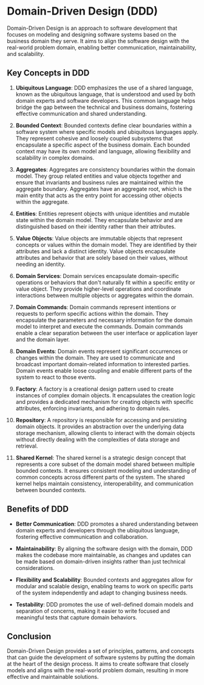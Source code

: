 # Domain-Driven Design (DDD)

Domain-Driven Design is an approach to software development that focuses on modeling and designing software systems based on the business domain they serve. It aims to align the software design with the real-world problem domain, enabling better communication, maintainability, and scalability.

## Key Concepts in DDD

1. **Ubiquitous Language**: DDD emphasizes the use of a shared language, known as the ubiquitous language, that is understood and used by both domain experts and software developers. This common language helps bridge the gap between the technical and business domains, fostering effective communication and shared understanding.

2. **Bounded Context**: Bounded contexts define clear boundaries within a software system where specific models and ubiquitous languages apply. They represent cohesive and loosely coupled subsystems that encapsulate a specific aspect of the business domain. Each bounded context may have its own model and language, allowing flexibility and scalability in complex domains.

3. **Aggregates**: Aggregates are consistency boundaries within the domain model. They group related entities and value objects together and ensure that invariants and business rules are maintained within the aggregate boundary. Aggregates have an aggregate root, which is the main entity that acts as the entry point for accessing other objects within the aggregate.

4. **Entities**: Entities represent objects with unique identities and mutable state within the domain model. They encapsulate behavior and are distinguished based on their identity rather than their attributes.

5. **Value Objects**: Value objects are immutable objects that represent concepts or values within the domain model. They are identified by their attributes and lack a distinct identity. Value objects encapsulate attributes and behavior that are solely based on their values, without needing an identity.

6. **Domain Services**: Domain services encapsulate domain-specific operations or behaviors that don't naturally fit within a specific entity or value object. They provide higher-level operations and coordinate interactions between multiple objects or aggregates within the domain.

7. **Domain Commands**: Domain commands represent intentions or requests to perform specific actions within the domain. They encapsulate the parameters and necessary information for the domain model to interpret and execute the commands. Domain commands enable a clear separation between the user interface or application layer and the domain layer.

8. **Domain Events**: Domain events represent significant occurrences or changes within the domain. They are used to communicate and broadcast important domain-related information to interested parties. Domain events enable loose coupling and enable different parts of the system to react to those events.

9. **Factory**: A factory is a creational design pattern used to create instances of complex domain objects. It encapsulates the creation logic and provides a dedicated mechanism for creating objects with specific attributes, enforcing invariants, and adhering to domain rules.

10. **Repository**: A repository is responsible for accessing and persisting domain objects. It provides an abstraction over the underlying data storage mechanism, allowing clients to interact with the domain objects without directly dealing with the complexities of data storage and retrieval.

11. **Shared Kernel**: The shared kernel is a strategic design concept that represents a core subset of the domain model shared between multiple bounded contexts. It ensures consistent modeling and understanding of common concepts across different parts of the system. The shared kernel helps maintain consistency, interoperability, and communication between bounded contexts.

## Benefits of DDD

- **Better Communication**: DDD promotes a shared understanding between domain experts and developers through the ubiquitous language, fostering effective communication and collaboration.

- **Maintainability**: By aligning the software design with the domain, DDD makes the codebase more maintainable, as changes and updates can be made based on domain-driven insights rather than just technical considerations.

- **Flexibility and Scalability**: Bounded contexts and aggregates allow for modular and scalable design, enabling teams to work on specific parts of the system independently and adapt to changing business needs.

- **Testability**: DDD promotes the use of well-defined domain models and separation of concerns, making it easier to write focused and meaningful tests that capture domain behaviors.

## Conclusion

Domain-Driven Design provides a set of principles, patterns, and concepts that can guide the development of software systems by putting the domain at the heart of the design process. It aims to create software that closely models and aligns with the real-world problem domain, resulting in more effective and maintainable solutions.